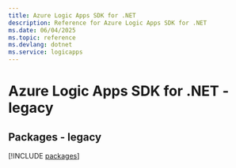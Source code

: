 ```yaml
---
title: Azure Logic Apps SDK for .NET
description: Reference for Azure Logic Apps SDK for .NET
ms.date: 06/04/2025
ms.topic: reference
ms.devlang: dotnet
ms.service: logicapps
---
```

# Azure Logic Apps SDK for .NET - legacy
## Packages - legacy
[!INCLUDE [packages](logic-apps-index.md)]